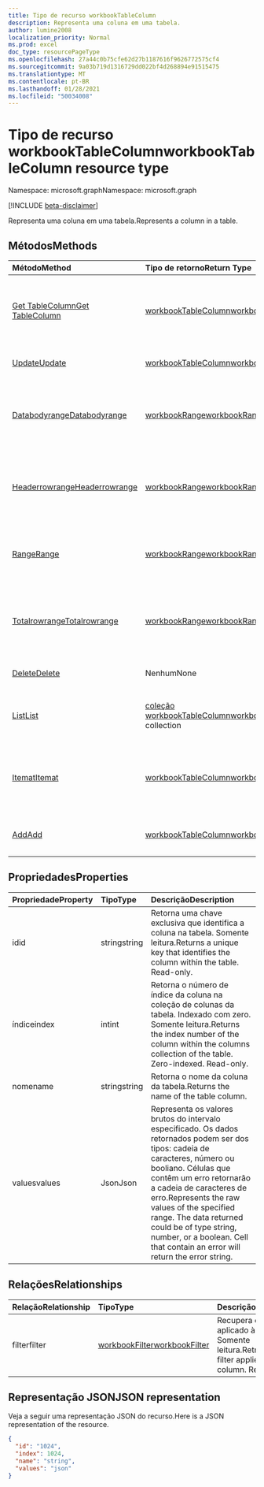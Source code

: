 ```yaml
---
title: Tipo de recurso workbookTableColumn
description: Representa uma coluna em uma tabela.
author: lumine2008
localization_priority: Normal
ms.prod: excel
doc_type: resourcePageType
ms.openlocfilehash: 27a44c0b75cfe62d27b1187616f9626772575cf4
ms.sourcegitcommit: 9a03b719d1316729dd022bf4d268894e91515475
ms.translationtype: MT
ms.contentlocale: pt-BR
ms.lasthandoff: 01/28/2021
ms.locfileid: "50034008"
---
```

# <a name="workbooktablecolumn-resource-type"></a><span data-ttu-id="6ab18-103">Tipo de recurso workbookTableColumn</span><span class="sxs-lookup"><span data-stu-id="6ab18-103">workbookTableColumn resource type</span></span>

<span data-ttu-id="6ab18-104">Namespace: microsoft.graph</span><span class="sxs-lookup"><span data-stu-id="6ab18-104">Namespace: microsoft.graph</span></span>

[!INCLUDE [beta-disclaimer](../../includes/beta-disclaimer.md)]

<span data-ttu-id="6ab18-105">Representa uma coluna em uma tabela.</span><span class="sxs-lookup"><span data-stu-id="6ab18-105">Represents a column in a table.</span></span>


## <a name="methods"></a><span data-ttu-id="6ab18-106">Métodos</span><span class="sxs-lookup"><span data-stu-id="6ab18-106">Methods</span></span>

| <span data-ttu-id="6ab18-107">Método</span><span class="sxs-lookup"><span data-stu-id="6ab18-107">Method</span></span>           | <span data-ttu-id="6ab18-108">Tipo de retorno</span><span class="sxs-lookup"><span data-stu-id="6ab18-108">Return Type</span></span>    |<span data-ttu-id="6ab18-109">Descrição</span><span class="sxs-lookup"><span data-stu-id="6ab18-109">Description</span></span>|
|:---------------|:--------|:----------|
|[<span data-ttu-id="6ab18-110">Get TableColumn</span><span class="sxs-lookup"><span data-stu-id="6ab18-110">Get TableColumn</span></span>](../api/tablecolumn-get.md) | [<span data-ttu-id="6ab18-111">workbookTableColumn</span><span class="sxs-lookup"><span data-stu-id="6ab18-111">workbookTableColumn</span></span>](workbooktablecolumn.md) |<span data-ttu-id="6ab18-112">Leia as propriedades e os relacionamentos do objeto tableColumn.</span><span class="sxs-lookup"><span data-stu-id="6ab18-112">Read properties and relationships of tableColumn object.</span></span>|
|[<span data-ttu-id="6ab18-113">Update</span><span class="sxs-lookup"><span data-stu-id="6ab18-113">Update</span></span>](../api/tablecolumn-update.md) | [<span data-ttu-id="6ab18-114">workbookTableColumn</span><span class="sxs-lookup"><span data-stu-id="6ab18-114">workbookTableColumn</span></span>](workbooktablecolumn.md) |<span data-ttu-id="6ab18-115">Atualize o objeto TableColumn.</span><span class="sxs-lookup"><span data-stu-id="6ab18-115">Update TableColumn object.</span></span> |
|[<span data-ttu-id="6ab18-116">Databodyrange</span><span class="sxs-lookup"><span data-stu-id="6ab18-116">Databodyrange</span></span>](../api/tablecolumn-databodyrange.md)|[<span data-ttu-id="6ab18-117">workbookRange</span><span class="sxs-lookup"><span data-stu-id="6ab18-117">workbookRange</span></span>](workbookrange.md)|<span data-ttu-id="6ab18-118">Obtém o objeto de intervalo associado ao corpo de dados da coluna.</span><span class="sxs-lookup"><span data-stu-id="6ab18-118">Gets the range object associated with the data body of the column.</span></span>|
|[<span data-ttu-id="6ab18-119">Headerrowrange</span><span class="sxs-lookup"><span data-stu-id="6ab18-119">Headerrowrange</span></span>](../api/tablecolumn-headerrowrange.md)|[<span data-ttu-id="6ab18-120">workbookRange</span><span class="sxs-lookup"><span data-stu-id="6ab18-120">workbookRange</span></span>](workbookrange.md)|<span data-ttu-id="6ab18-121">Obtém o objeto de intervalo associado à linha de cabeçalho da coluna.</span><span class="sxs-lookup"><span data-stu-id="6ab18-121">Gets the range object associated with the header row of the column.</span></span>|
|[<span data-ttu-id="6ab18-122">Range</span><span class="sxs-lookup"><span data-stu-id="6ab18-122">Range</span></span>](../api/tablecolumn-range.md)|[<span data-ttu-id="6ab18-123">workbookRange</span><span class="sxs-lookup"><span data-stu-id="6ab18-123">workbookRange</span></span>](workbookrange.md)|<span data-ttu-id="6ab18-124">Obtém o objeto de intervalo associado a toda a coluna.</span><span class="sxs-lookup"><span data-stu-id="6ab18-124">Gets the range object associated with the entire column.</span></span>|
|[<span data-ttu-id="6ab18-125">Totalrowrange</span><span class="sxs-lookup"><span data-stu-id="6ab18-125">Totalrowrange</span></span>](../api/tablecolumn-totalrowrange.md)|[<span data-ttu-id="6ab18-126">workbookRange</span><span class="sxs-lookup"><span data-stu-id="6ab18-126">workbookRange</span></span>](workbookrange.md)|<span data-ttu-id="6ab18-127">Obtém o objeto de intervalo associado à linha de totais da coluna.</span><span class="sxs-lookup"><span data-stu-id="6ab18-127">Gets the range object associated with the totals row of the column.</span></span>|
|[<span data-ttu-id="6ab18-128">Delete</span><span class="sxs-lookup"><span data-stu-id="6ab18-128">Delete</span></span>](../api/tablecolumn-delete.md)|<span data-ttu-id="6ab18-129">Nenhum</span><span class="sxs-lookup"><span data-stu-id="6ab18-129">None</span></span>|<span data-ttu-id="6ab18-130">Exclui a coluna da tabela.</span><span class="sxs-lookup"><span data-stu-id="6ab18-130">Deletes the column from the table.</span></span>|
|[<span data-ttu-id="6ab18-131">List</span><span class="sxs-lookup"><span data-stu-id="6ab18-131">List</span></span>](../api/tablecolumn-list.md) | <span data-ttu-id="6ab18-132">[coleção workbookTableColumn](workbooktablecolumn.md)</span><span class="sxs-lookup"><span data-stu-id="6ab18-132">[workbookTableColumn](workbooktablecolumn.md) collection</span></span> |<span data-ttu-id="6ab18-133">Obtenha uma coleção de objetos tableColumn.</span><span class="sxs-lookup"><span data-stu-id="6ab18-133">Get tableColumn object collection.</span></span> |
|[<span data-ttu-id="6ab18-134">Itemat</span><span class="sxs-lookup"><span data-stu-id="6ab18-134">Itemat</span></span>](../api/tablecolumncollection-itemat.md)|[<span data-ttu-id="6ab18-135">workbookTableColumn</span><span class="sxs-lookup"><span data-stu-id="6ab18-135">workbookTableColumn</span></span>](workbooktablecolumn.md)|<span data-ttu-id="6ab18-136">Obtém uma coluna com base em sua posição na coleção.</span><span class="sxs-lookup"><span data-stu-id="6ab18-136">Gets a column based on its position in the collection.</span></span>|
|[<span data-ttu-id="6ab18-137">Add</span><span class="sxs-lookup"><span data-stu-id="6ab18-137">Add</span></span>](../api/tablecolumncollection-add.md)|[<span data-ttu-id="6ab18-138">workbookTableColumn</span><span class="sxs-lookup"><span data-stu-id="6ab18-138">workbookTableColumn</span></span>](workbooktablecolumn.md)|<span data-ttu-id="6ab18-139">Adiciona uma nova coluna à tabela.</span><span class="sxs-lookup"><span data-stu-id="6ab18-139">Adds a new column to the table.</span></span>|

## <a name="properties"></a><span data-ttu-id="6ab18-140">Propriedades</span><span class="sxs-lookup"><span data-stu-id="6ab18-140">Properties</span></span>
| <span data-ttu-id="6ab18-141">Propriedade</span><span class="sxs-lookup"><span data-stu-id="6ab18-141">Property</span></span>     | <span data-ttu-id="6ab18-142">Tipo</span><span class="sxs-lookup"><span data-stu-id="6ab18-142">Type</span></span>   |<span data-ttu-id="6ab18-143">Descrição</span><span class="sxs-lookup"><span data-stu-id="6ab18-143">Description</span></span>|
|:---------------|:--------|:----------|
|<span data-ttu-id="6ab18-144">id</span><span class="sxs-lookup"><span data-stu-id="6ab18-144">id</span></span>|<span data-ttu-id="6ab18-145">string</span><span class="sxs-lookup"><span data-stu-id="6ab18-145">string</span></span>|<span data-ttu-id="6ab18-p101">Retorna uma chave exclusiva que identifica a coluna na tabela. Somente leitura.</span><span class="sxs-lookup"><span data-stu-id="6ab18-p101">Returns a unique key that identifies the column within the table. Read-only.</span></span>|
|<span data-ttu-id="6ab18-148">índice</span><span class="sxs-lookup"><span data-stu-id="6ab18-148">index</span></span>|<span data-ttu-id="6ab18-149">int</span><span class="sxs-lookup"><span data-stu-id="6ab18-149">int</span></span>|<span data-ttu-id="6ab18-p102">Retorna o número de índice da coluna na coleção de colunas da tabela. Indexado com zero. Somente leitura.</span><span class="sxs-lookup"><span data-stu-id="6ab18-p102">Returns the index number of the column within the columns collection of the table. Zero-indexed. Read-only.</span></span>|
|<span data-ttu-id="6ab18-153">nome</span><span class="sxs-lookup"><span data-stu-id="6ab18-153">name</span></span>|<span data-ttu-id="6ab18-154">string</span><span class="sxs-lookup"><span data-stu-id="6ab18-154">string</span></span>|<span data-ttu-id="6ab18-155">Retorna o nome da coluna da tabela.</span><span class="sxs-lookup"><span data-stu-id="6ab18-155">Returns the name of the table column.</span></span>|
|<span data-ttu-id="6ab18-156">values</span><span class="sxs-lookup"><span data-stu-id="6ab18-156">values</span></span>|<span data-ttu-id="6ab18-157">Json</span><span class="sxs-lookup"><span data-stu-id="6ab18-157">Json</span></span>|<span data-ttu-id="6ab18-p103">Representa os valores brutos do intervalo especificado. Os dados retornados podem ser dos tipos: cadeia de caracteres, número ou booliano. Células que contêm um erro retornarão a cadeia de caracteres de erro.</span><span class="sxs-lookup"><span data-stu-id="6ab18-p103">Represents the raw values of the specified range. The data returned could be of type string, number, or a boolean. Cell that contain an error will return the error string.</span></span>|

## <a name="relationships"></a><span data-ttu-id="6ab18-161">Relações</span><span class="sxs-lookup"><span data-stu-id="6ab18-161">Relationships</span></span>
| <span data-ttu-id="6ab18-162">Relação</span><span class="sxs-lookup"><span data-stu-id="6ab18-162">Relationship</span></span> | <span data-ttu-id="6ab18-163">Tipo</span><span class="sxs-lookup"><span data-stu-id="6ab18-163">Type</span></span>   |<span data-ttu-id="6ab18-164">Descrição</span><span class="sxs-lookup"><span data-stu-id="6ab18-164">Description</span></span>|
|:---------------|:--------|:----------|
|<span data-ttu-id="6ab18-165">filter</span><span class="sxs-lookup"><span data-stu-id="6ab18-165">filter</span></span>|[<span data-ttu-id="6ab18-166">workbookFilter</span><span class="sxs-lookup"><span data-stu-id="6ab18-166">workbookFilter</span></span>](workbookfilter.md)|<span data-ttu-id="6ab18-p104">Recupera o filtro aplicado à coluna. Somente leitura.</span><span class="sxs-lookup"><span data-stu-id="6ab18-p104">Retrieve the filter applied to the column. Read-only.</span></span>|

## <a name="json-representation"></a><span data-ttu-id="6ab18-169">Representação JSON</span><span class="sxs-lookup"><span data-stu-id="6ab18-169">JSON representation</span></span>

<span data-ttu-id="6ab18-170">Veja a seguir uma representação JSON do recurso.</span><span class="sxs-lookup"><span data-stu-id="6ab18-170">Here is a JSON representation of the resource.</span></span>

<!-- {
  "blockType": "resource",
  "optionalProperties": [

  ],
  "keyProperty": "id",
  "baseType":"microsoft.graph.entity",
  "@odata.type": "microsoft.graph.workbookTableColumn"
}-->

```json
{
  "id": "1024",
  "index": 1024,
  "name": "string",
  "values": "json"
}

```

<!-- uuid: 8fcb5dbc-d5aa-4681-8e31-b001d5168d79
2015-10-25 14:57:30 UTC -->
<!--
{
  "type": "#page.annotation",
  "description": "TableColumn resource",
  "keywords": "",
  "section": "documentation",
  "tocPath": "",
  "suppressions": []
}
-->


